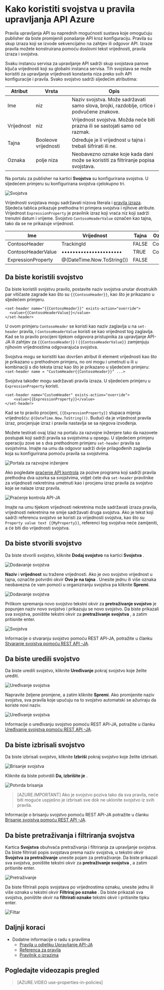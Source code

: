 <properties 
    pageTitle="Kako koristiti svojstva u pravila upravljanja API Azure" 
    description="Saznajte kako koristiti svojstva u pravila upravljanja Azure API-JA." 
    services="api-management" 
    documentationCenter="" 
    authors="steved0x" 
    manager="erikre" 
    editor=""/>

<tags 
    ms.service="api-management" 
    ms.workload="mobile" 
    ms.tgt_pltfrm="na" 
    ms.devlang="na" 
    ms.topic="article" 
    ms.date="10/25/2016" 
    ms.author="sdanie"/>


# <a name="how-to-use-properties-in-azure-api-management-policies"></a>Kako koristiti svojstva u pravila upravljanja API Azure

Pravila upravljanja API su naprednih mogućnosti sustava koje omogućuju publisher da biste promijenili ponašanje API kroz konfiguraciju. Pravila su skup izraza koji se izvode sekvencijalno na zahtjev ili odgovor API. Izraze pravila možete konstruirana pomoću doslovni tekst vrijednosti, pravila izraza i svojstva. 

Svaku instancu servisa za upravljanje API sadrži skup svojstava parove ključa vrijednosti koji su globalni instanca servisa. Tih svojstava se može koristiti za upravljanje vrijednosti konstanta niza preko svih API konfiguracije i pravila. Svako svojstvo sadrži sljedećim atributima:


| Atribut | Vrsta            | Opis                                                                                             |
|-----------|-----------------|---------------------------------------------------------------------------------------------------------|
| Ime      | niz          | Naziv svojstva. Može sadržavati samo slova, brojki, razdoblje, crtice i podvučene znakove. |
| Vrijednost     | niz          | Vrijednost svojstva. Možda neće biti prazna ili se sastojati samo od razmak.                           |
| Tajna    | Booleove vrijednosti         | Određuje je li vrijednost u tajna i trebali šifrirati ili ne.                                |
| Oznaka      | polje niza | Neobavezno oznake koje kada dani može se koristiti za filtriranje popisa svojstava.                               |

Na portalu za publisher na kartici **Svojstva** su konfigurirana svojstva. U sljedećem primjeru su konfigurirana svojstva cjelokupno tri.

![Svojstva][api-management-properties]

Vrijednosti svojstava mogu sadržavati nizova literala i [pravila izraza](https://msdn.microsoft.com/library/azure/dn910913.aspx). Sljedeća tablica prikazuje prethodna tri primjera svojstva i njihove atribute. Vrijednost `ExpressionProperty` je pravilnik izraz koji vraća niz koji sadrži trenutni datum i vrijeme. Svojstvo `ContosoHeaderValue` označen kao tajna, tako da se ne prikazuje vrijednost.

| Ime               | Vrijednost                      | Tajna | Oznaka    |
|--------------------|----------------------------|--------|---------|
| ContosoHeader      | TrackingId                 | FALSE  | Contoso |
| ContosoHeaderValue | ••••••••••••••••••••••     | TRUE   | Contoso |
| ExpressionProperty | @(DateTime.Now.ToString()) | FALSE  |         |

## <a name="to-use-a-property"></a>Da biste koristili svojstvo

Da biste koristili svojstvu pravilo, postavite naziv svojstva unutar dvostrukih par vitičaste zagrade kao što su `{{ContosoHeader}}`, kao što je prikazano u sljedećem primjeru.

    <set-header name="{{ContosoHeader}}" exists-action="override">
      <value>{{ContosoHeaderValue}}</value>
    </set-header>

U ovom primjeru `ContosoHeader` se koristi kao naziv zaglavlja u na `set-header` pravila, i `ContosoHeaderValue` koristi se kao vrijednost tog zaglavlja. Kad se to pravilo procijeni tijekom odgovora pristupnika za upravljanje API-JA ili zahtjev za `{{ContosoHeader}}` i `{{ContosoHeaderValue}}` zamjenjuju njihovim vrijednostima odgovarajuća svojstva.

Svojstva mogu se koristiti kao dovršen atribut ili element vrijednosti kao što je prikazano u prethodnom primjeru, no oni mogu i umetnuti u ili u kombinaciji s dio teksta izraz kao što je prikazano u sljedećem primjeru:`<set-header name = "CustomHeader{{ContosoHeader}}" ...>`

Svojstva također mogu sadržavati pravila izraza. U sljedećem primjeru u `ExpressionProperty` koristi.

    <set-header name="CustomHeader" exists-action="override">
        <value>{{ExpressionProperty}}</value>
    </set-header>

Kad se to pravilo procijeni, `{{ExpressionProperty}}` stupaca mijenja vrijednošću: `@(DateTime.Now.ToString())`. Budući da je vrijednost pravila izraz, procjenjuje izraz i pravila nastavlja se sa njegova izvođenja.

Možete testirati ovaj Izlaz na portalu za razvojne inženjere tako da nazovete postupak koji sadrži pravila sa svojstvima u opsegu. U sljedećem primjeru operaciju zove se s dva prethodnom primjeru `set-header` pravila sa svojstvima. Imajte na umu da odgovor sadrži dvije prilagođenih zaglavlja koja su konfigurirana pomoću pravila sa svojstvima.

![Portala za razvojne inženjere][api-management-send-results]

Ako pogledate [praćenje API kontrola](api-management-howto-api-inspector.md) za pozive programa koji sadrži pravila prethodna dva uzorka sa svojstvima, vidjet ćete dva `set-header` pravilnike za vrijednosti nekretnina umetnuti kao i procjenu izraz pravila za svojstvo koje se nalaze izraz pravila.

![Praćenje kontrola API-JA][api-management-api-inspector-trace]

Imajte na umu tijekom vrijednosti nekretnina može sadržavati izraza pravila, vrijednosti nekretnina ne smije sadržavati druga svojstva. Ako je tekst koji sadrži referencu svojstvo se koristi za vrijednosti svojstva, kao što su `Property value text {{MyProperty}}`, referenci tog svojstva neće zamijeniti, a će biti dio vrijednosti svojstva.

## <a name="to-create-a-property"></a>Da biste stvorili svojstvo

Da biste stvorili svojstvo, kliknite **Dodaj svojstvo** na kartici **Svojstva** .

![Dodavanje svojstva][api-management-properties-add-property-menu]

**Naziv** i **vrijednost** su tražene vrijednosti. Ako je ovo svojstvo vrijednost u tajna, označite potvrdni okvir **Ovo je na tajna** . Unesite jednu ili više oznaka neobavezna će vam pomoći u organiziranju svojstva pa kliknite **Spremi**.

![Dodavanje svojstva][api-management-properties-add-property]

Prilikom spremanja novo svojstvo tekstni okvir za **pretraživanje svojstvo** je popunjen naziv novo svojstvo i prikazuju se novo svojstvo. Da biste prikazali sva svojstva, poništite tekstni okvir za **pretraživanje svojstva** , a zatim pritisnite enter.

![Svojstva][api-management-properties-property-saved]

Informacije o stvaranju svojstvo pomoću REST API-JA, potražite u članku [Stvaranje svojstva pomoću REST API -JA](https://msdn.microsoft.com/library/azure/mt651775.aspx#Put).

## <a name="to-edit-a-property"></a>Da biste uredili svojstvo

Da biste uredili svojstvo, kliknite **Uređivanje** pokraj svojstvo koje želite urediti.

![Uređivanje svojstva][api-management-properties-edit]

Napravite željene promjene, a zatim kliknite **Spremi**. Ako promijenite naziv svojstva, sva pravila koje upućuju na to svojstvo automatski se ažuriraju da koriste novi naziv.

![Uređivanje svojstva][api-management-properties-edit-property]

Informacije o uređivanju svojstvo pomoću REST API-JA, potražite u članku [Uređivanje svojstva pomoću REST API -JA](https://msdn.microsoft.com/library/azure/mt651775.aspx#Patch).

## <a name="to-delete-a-property"></a>Da biste izbrisali svojstvo

Da biste izbrisali svojstvo, kliknite **Izbriši** pokraj svojstvo koje želite izbrisati.

![Brisanje svojstva][api-management-properties-delete]

Kliknite da biste potvrdili **Da, izbrišite je** .

![Potvrda brisanja][api-management-delete-confirm]

>[AZURE.IMPORTANT] Ako je svojstvo poziva tako da sva pravila, neće biti moguće uspješno je izbrisati sve dok ne uklonite svojstvo iz svih pravila.

Informacije o brisanju svojstvo pomoću REST API-JA potražite u članku [Brisanje svojstva pomoću REST API -JA](https://msdn.microsoft.com/library/azure/mt651775.aspx#Delete).

## <a name="to-search-and-filter-properties"></a>Da biste pretraživanja i filtriranja svojstva

Kartica **Svojstva** obuhvaća pretraživanja i filtriranja za upravljanje svojstva. Da biste filtrirali popis svojstava prema naziv svojstva, u tekstni okvir **Svojstva za pretraživanje** unesite pojam za pretraživanje. Da biste prikazali sva svojstva, poništite tekstni okvir za **pretraživanje svojstva** , a zatim pritisnite enter.

![Pretraživanje][api-management-properties-search]

Da biste filtrirali popis svojstava po vrijednostima oznaku, unesite jednu ili više oznaka u tekstni okvir **Filtriraj po oznake** . Da biste prikazali sva svojstva, poništite okvir na **filtrirati oznake** tekstni okvir i pritisnite tipku enter.

![Filtar][api-management-properties-filter]

## <a name="next-steps"></a>Daljnji koraci

-   Dodatne informacije o radu s pravilima
    -   [Pravila u odjeljku Upravljanje API-JA](api-management-howto-policies.md)
    -   [Referenca za pravila](https://msdn.microsoft.com/library/azure/dn894081.aspx)
    -   [Pravilnik o izrazima](https://msdn.microsoft.com/library/azure/dn910913.aspx)

## <a name="watch-a-video-overview"></a>Pogledajte videozapis pregled

> [AZURE.VIDEO use-properties-in-policies]

[api-management-properties]: ./media/api-management-howto-properties/api-management-properties.png
[api-management-properties-add-property]: ./media/api-management-howto-properties/api-management-properties-add-property.png
[api-management-properties-edit-property]: ./media/api-management-howto-properties/api-management-properties-edit-property.png
[api-management-properties-add-property-menu]: ./media/api-management-howto-properties/api-management-properties-add-property-menu.png
[api-management-properties-property-saved]: ./media/api-management-howto-properties/api-management-properties-property-saved.png
[api-management-properties-delete]: ./media/api-management-howto-properties/api-management-properties-delete.png
[api-management-properties-edit]: ./media/api-management-howto-properties/api-management-properties-edit.png
[api-management-delete-confirm]: ./media/api-management-howto-properties/api-management-delete-confirm.png
[api-management-properties-search]: ./media/api-management-howto-properties/api-management-properties-search.png
[api-management-send-results]: ./media/api-management-howto-properties/api-management-send-results.png
[api-management-properties-filter]: ./media/api-management-howto-properties/api-management-properties-filter.png
[api-management-api-inspector-trace]: ./media/api-management-howto-properties/api-management-api-inspector-trace.png

